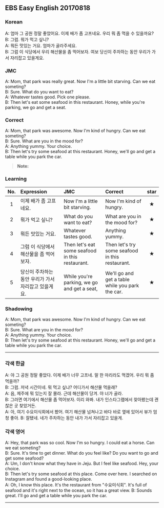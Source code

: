 ## EBS Easy English 20170818

### Korean

A: 엄마 그 공원 정말 좋았어요. 이제 배가 좀 고프네요. 우리 뭐 좀 먹을 수 있을까요?  
B: 그럼. 뭐가 먹고 싶니?  
A: 뭐든 맛있는 거요. 엄마가 골라주세요.  
B: 그럼 이 식당에서 우리 해산물을 좀 먹어보자. 여보 당신이 주차하는 동안 우리가 가서 자리잡고 있을게요.  

### JMC

A: Mom, that park was really great. Now I'm a little bit starving. Can we eat someting?  
B: Sure. What do you want to eat?  
A: Whatever tastes good. Pick one please.  
B: Then let's eat some seafood in this restaurant. Honey, while you're parking, we go and get a seat.  

### Correct

A: Mom, that park was awesome. Now I'm kind of hungry. Can we eat someting?  
B: Sure. What are you in the mood for?  
A: Anything yummy. Your choice.  
B: Then let's try some seafood at this restaurant. Honey, we'll go and get a table while you park the car.  

> **Note:**

### Learning

| No. | Expression | JMC | Correct | star |
| :---: | :--- | :--- | :--- | :---: |
| 1 | 이제 배가 좀 고프네요. | Now I'm a little bit starving. | Now I'm kind of hungry. | ★ |
| 2 | 뭐가 먹고 싶니? | What do you want to eat? | What are you in the mood for? | ★ |
| 3 | 뭐든 맛있는 거요. | Whatever tastes good. | Anything yummy. | ★ |
| 4 | 그럼 이 식당에서 해산물을 좀 먹어보자. | Then let's eat some seafood in this restaurant. | Then let's try some seafood in this restaurant. | ★ |
| 5 | 당신이 주차하는 동안 우리가 가서 자리잡고 있을게요. | While you're parking, we go and get a seat, | We'll go and get a table while you park the car. | ★ |


### Shadowing

A: Mom, that park was awesome. Now I'm kind of hungry. Can we eat someting?  
B: Sure. What are you in the mood for?  
A: Anything yummy. Your choice.  
B: Then let's try some seafood at this restaurant. Honey, we'll go and get a table while you park the car.  

---

### 각색 한글

A: 야 그 공원 정말 좋았다. 이제 배가 너무 고프네. 말 한 마리라도 먹겠어. 우리 뭐 좀 먹을까?  
B: 그럼. 저녁 시간이네. 뭐 먹고 싶냐? 어디가서 해산물 먹을래?  
A: 음, 제주에 뭐 있는지 잘 몰라. 근데 해산물이 당겨. 야 너가 골라.  
B: 그러면 여기에서 해산물 좀 먹어보자. 이리 와봐. 내가 인스타그램에서 찾아봤는데 괜찮은 곳 찾았거든.  
A: 아, 여기 수요미식회에서 봤어. 여기 해산물 넘쳐나고 바다 바로 옆에 있어서 뷰가 엄청 좋아.
B: 잘됐네. 네가 주차하는 동안 내가 가서 자리잡고 있을게.  

### 각색 영어

A: Hey, that park was so cool. Now I'm so hungry. I could eat a horse. Can we eat someting?  
B: Sure. It's time to get  dinner. What do you feel like? Do you want to go and get some seafood?  
A: Um, I don't know what they have in Jeju. But I feel like seafood. Hey, your choice.  
B: Then let's try some seafood at this place. Come over here. I searched on Instagram and found a good-looking place.  
A: Oh, I know this place. It's the restaurant from "수요미식회". It's full of seafood and it's right next to the ocean, so it has a great view.
B: Sounds great. I'll go and get a table while you park the car.  

---
